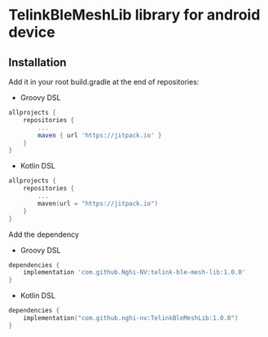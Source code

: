 # TelinkBleMeshLib library for android device

## Installation

Add it in your root build.gradle at the end of repositories:

- Groovy DSL

```groovy
allprojects {
    repositories {
        ...
        maven { url 'https://jitpack.io' }
    }
}
```

- Kotlin DSL

```kotlin
allprojects {
    repositories {
        ...
        maven(url = "https://jitpack.io")
    }
}
```

Add the dependency

- Groovy DSL

```groovy
dependencies {
    implementation 'com.github.Nghi-NV:telink-ble-mesh-lib:1.0.0'
}
```

- Kotlin DSL

```kotlin
dependencies {
    implementation("com.github.nghi-nv:TelinkBleMeshLib:1.0.0")
}
```


